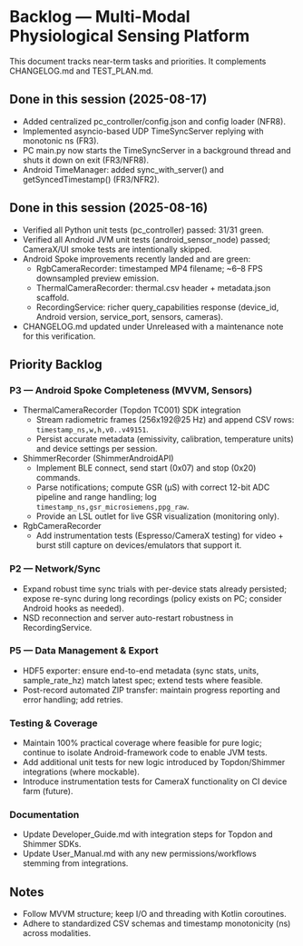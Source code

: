 # Backlog — Multi-Modal Physiological Sensing Platform

This document tracks near-term tasks and priorities. It complements CHANGELOG.md and TEST_PLAN.md.

## Done in this session (2025-08-17)
- Added centralized pc_controller/config.json and config loader (NFR8).
- Implemented asyncio-based UDP TimeSyncServer replying with monotonic ns (FR3).
- PC main.py now starts the TimeSyncServer in a background thread and shuts it down on exit (FR3/NFR8).
- Android TimeManager: added sync_with_server() and getSyncedTimestamp() (FR3/NFR2).

## Done in this session (2025-08-16)
- Verified all Python unit tests (pc_controller) passed: 31/31 green.
- Verified all Android JVM unit tests (android_sensor_node) passed; CameraX/UI smoke tests are intentionally skipped.
- Android Spoke improvements recently landed and are green:
  - RgbCameraRecorder: timestamped MP4 filename; ~6–8 FPS downsampled preview emission.
  - ThermalCameraRecorder: thermal.csv header + metadata.json scaffold.
  - RecordingService: richer query_capabilities response (device_id, Android version, service_port, sensors, cameras).
- CHANGELOG.md updated under Unreleased with a maintenance note for this verification.

## Priority Backlog

### P3 — Android Spoke Completeness (MVVM, Sensors)
- ThermalCameraRecorder (Topdon TC001) SDK integration
  - Stream radiometric frames (256x192@25 Hz) and append CSV rows: `timestamp_ns,w,h,v0..v49151`.
  - Persist accurate metadata (emissivity, calibration, temperature units) and device settings per session. 
- ShimmerRecorder (ShimmerAndroidAPI)
  - Implement BLE connect, send start (0x07) and stop (0x20) commands.
  - Parse notifications; compute GSR (μS) with correct 12-bit ADC pipeline and range handling; log `timestamp_ns,gsr_microsiemens,ppg_raw`.
  - Provide an LSL outlet for live GSR visualization (monitoring only).
- RgbCameraRecorder
  - Add instrumentation tests (Espresso/CameraX testing) for video + burst still capture on devices/emulators that support it.

### P2 — Network/Sync
- Expand robust time sync trials with per-device stats already persisted; expose re-sync during long recordings (policy exists on PC; consider Android hooks as needed).
- NSD reconnection and server auto-restart robustness in RecordingService.

### P5 — Data Management & Export
- HDF5 exporter: ensure end-to-end metadata (sync stats, units, sample_rate_hz) match latest spec; extend tests where feasible.
- Post-record automated ZIP transfer: maintain progress reporting and error handling; add retries.

### Testing & Coverage
- Maintain 100% practical coverage where feasible for pure logic; continue to isolate Android-framework code to enable JVM tests.
- Add additional unit tests for new logic introduced by Topdon/Shimmer integrations (where mockable).
- Introduce instrumentation tests for CameraX functionality on CI device farm (future).

### Documentation
- Update Developer_Guide.md with integration steps for Topdon and Shimmer SDKs.
- Update User_Manual.md with any new permissions/workflows stemming from integrations.

## Notes
- Follow MVVM structure; keep I/O and threading with Kotlin coroutines.
- Adhere to standardized CSV schemas and timestamp monotonicity (ns) across modalities.
